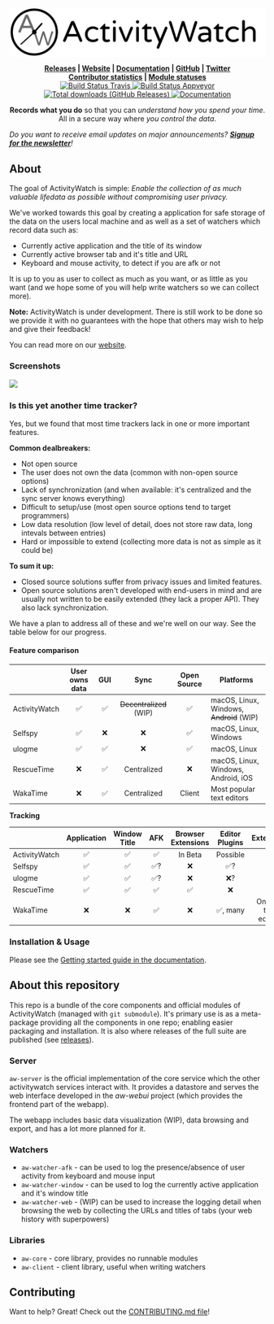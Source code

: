 <img title="ActivityWatch" src="docs/banner.png" align="center">

<p align="center">
  <b>
    <a href="https://github.com/ActivityWatch/activitywatch/releases">Releases</a>
    | <a href="http://activitywatch.net/">Website</a>
    | <a href="http://activitywatch.readthedocs.io">Documentation</a>
    | <a href="https://github.com/ActivityWatch/activitywatch/">GitHub</a>
    | <a href="https://twitter.com/ActivityWatchIt">Twitter</a>
  </b>

  <br>

  <b>
    <a href="http://activitywatch.net/contributors/">Contributor statistics</a>
    | <a href="http://activitywatch.net/dev/overview/">Module statuses</a>
  </b>

  <br>

  <a href="https://travis-ci.org/ActivityWatch/activitywatch">
    <img title="Build Status Travis" src="https://travis-ci.org/ActivityWatch/activitywatch.svg?branch=master" />
  </a>
  <a href="https://ci.appveyor.com/project/ErikBjare/activitywatch">
    <img title="Build Status Appveyor" src="https://ci.appveyor.com/api/projects/status/vm7g9sdfi2vgix6n?svg=true" />
  </a>
  <a href="https://github.com/ActivityWatch/activitywatch/releases">
    <img title="Total downloads (GitHub Releases)" src="https://img.shields.io/github/downloads/ActivityWatch/activitywatch/total.svg" />
  </a>
  <a href="http://activitywatch.readthedocs.io">
    <img title="Documentation" src="https://readthedocs.org/projects/activitywatch/badge/?version=latest" />
  </a>
</p>

<!--
# TODO: Best practices badge that we should work towards, see issue #42.
[![CII Best Practices](https://bestpractices.coreinfrastructure.org/projects/873/badge)](https://bestpractices.coreinfrastructure.org/projects/873)
-->

<p align="center">
  <b>Records what you do</b> so that you can <i>understand how you spend your time</i>. 
  <br>
  All in a secure way where <i>you control the data</i>.
</p>

*Do you want to receive email updates on major announcements? **[Signup for the newsletter](http://eepurl.com/cTU0bP)**!*

<!-- WIP
<details>
 <summary>Table of contents</summary>
 <ol>
    <li> About
    <ol>
        <li> Screenshots
        <li> Is this yet another time tracker?
        <ol>
            <li> Feature comparison
        </ol>
        <li> Installation & Usage
    </ol>
    <li> About this repository
    <ol>
        <li> Server
        <li> Watchers
        <li> Libraries
    </ol>
    <li> Contributing
  </ol>
</details>
-->

## About

The goal of ActivityWatch is simple: *Enable the collection of as much valuable lifedata as possible without compromising user privacy.*

We've worked towards this goal by creating a application for safe storage of the data on the users local machine and as well as a set of watchers which record data such as:

 - Currently active application and the title of its window
 - Currently active browser tab and it's title and URL
 - Keyboard and mouse activity, to detect if you are afk or not
</small>
 
It is up to you as user to collect as much as you want, or as little as you want (and we hope some of you will help write watchers so we can collect more).

**Note:** ActivityWatch is under development. There is still work to be done so we provide it with no guarantees with the hope that others may wish to help and give their feedback!

You can read more on our [website](https://activitywatch.github.io/about/).

### Screenshots

<!-- TODO: We could probably stylize these (nice borders, scaled down) -->

<img src="http://activitywatch.net/screenshot.png" width="22%">
<!--
  <img src="http://activitywatch.net/screenshot.png" width="22%">
  <img src="http://activitywatch.net/screenshot.png" width="22%">
  <img src="http://activitywatch.net/screenshot.png" width="22%">
-->

### Is this yet another time tracker?

Yes, but we found that most time trackers lack in one or more important features. 

**Common dealbreakers:**

 - Not open source
 - The user does not own the data (common with non-open source options)
 - Lack of synchronization (and when available: it's centralized and the sync server knows everything)
 - Difficult to setup/use (most open source options tend to target programmers)
 - Low data resolution (low level of detail, does not store raw data, long intevals between entries)
 - Hard or impossible to extend (collecting more data is not as simple as it could be)

**To sum it up:**

 - Closed source solutions suffer from privacy issues and limited features.
 - Open source solutions aren't developed with end-users in mind and are usually not written to be easily extended (they lack a proper API). They also lack synchronization.

We have a plan to address all of these and we're well on our way. See the table below for our progress.

#### Feature comparison


<!-- TODO: Replace Platform names with icons  -->

|               | User owns data     | GUI                | Sync                     | Open Source        | Platforms                                 |
| ------------- |:------------------:|:------------------:|:------------------------:|:------------------:| ----------------------------------------- |
| ActivityWatch | :white_check_mark: | :white_check_mark: | ~~Decentralized~~ (WIP)  | :white_check_mark: | macOS, Linux, Windows, ~~Android~~ (WIP)  |
| Selfspy       | :white_check_mark: | :x:                | :x:                      | :white_check_mark: | macOS, Linux, Windows                     |
| ulogme        | :white_check_mark: | :white_check_mark: | :x:                      | :white_check_mark: | macOS, Linux                              |
| RescueTime    | :x:                | :white_check_mark: | Centralized              | :x:                | macOS, Linux, Windows, Android, iOS       |
| WakaTime      | :x:                | :white_check_mark: | Centralized              | Client             | Most popular text editors                 |

**Tracking**

|               | Application        | Window Title       | AFK                | Browser Extensions | Editor Plugins           | Extensible            |
| ------------- |:------------------:|:------------------:|:------------------:|:------------------:|:------------------------:|:---------------------:|
| ActivityWatch | :white_check_mark: | :white_check_mark: | :white_check_mark: | In Beta            | Possible                 | :white_check_mark:    |
| Selfspy       | :white_check_mark: | :white_check_mark: | :white_check_mark:?| :x:                | :white_check_mark:?      | :x:?                  |
| ulogme        | :white_check_mark: | :white_check_mark: | :white_check_mark:?| :x:                | :x:?                     | :x:?                  |
| RescueTime    | :white_check_mark: | :white_check_mark: | :white_check_mark: | :white_check_mark: | :x:                      | :x:                   |
| WakaTime      | :x:                | :x:                | :white_check_mark: | :x:                | :white_check_mark:, many | Only for text editors |


### Installation & Usage

Please see the [Getting started guide in the documentation](https://activitywatch.readthedocs.io/en/latest/getting-started.html).


## About this repository

This repo is a bundle of the core components and official modules of ActivityWatch (managed with `git submodule`). It's primary use is as a meta-package providing all the components in one repo; enabling easier packaging and installation. It is also where releases of the full suite are published (see [releases](https://github.com/ActivityWatch/activitywatch/releases)).

### Server

`aw-server` is the official implementation of the core service which the other activitywatch services interact with. It provides a datastore and serves the web interface developed in the *aw-webui* project (which provides the frontend part of the webapp).

The webapp includes basic data visualization (WIP), data browsing and export, and has a lot more planned for it.

### Watchers

 - `aw-watcher-afk` - can be used to log the presence/absence of user activity from keyboard and mouse input
 - `aw-watcher-window` - can be used to log the currently active application and it's window title
 - `aw-watcher-web` - (WIP) can be used to increase the logging detail when browsing the web by collecting the URLs and titles of tabs (your web history with superpowers)

### Libraries

 - `aw-core` - core library, provides no runnable modules
 - `aw-client` - client library, useful when writing watchers

## Contributing

Want to help? Great! Check out the [CONTRIBUTING.md file](./CONTRIBUTING.md)!
